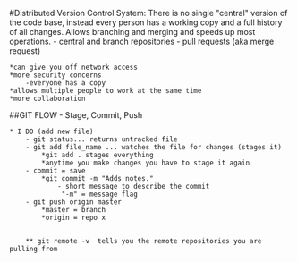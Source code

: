 #Distributed Version Control System:
    There is no single "central" version of the code base, instead every person has a working copy and a full history of all changes. Allows branching and merging and speeds up most operations. 
    - central and branch repositories 
    - pull requests (aka merge request)

    *can give you off network access
    *more security concerns
        -everyone has a copy
    *allows multiple people to work at the same time
    *more collaboration

##GIT FLOW
    - Stage, Commit, Push 

    * I DO (add new file)
        - git status... returns untracked file
        - git add file_name ... watches the file for changes (stages it)
            *git add . stages everything
            *anytime you make changes you have to stage it again
        - commit = save 
            *git commit -m "Adds notes."
                - short message to describe the commit
                 "-m" = message flag
        - git push origin master 
            *master = branch 
            *origin = repo x


        ** git remote -v  tells you the remote repositories you are pulling from          
